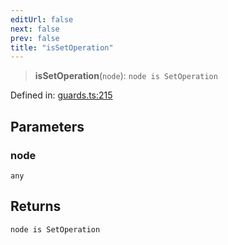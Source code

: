 ```yaml
---
editUrl: false
next: false
prev: false
title: "isSetOperation"
---
```


> **isSetOperation**(`node`): `node is SetOperation`

Defined in: [guards.ts:215](https://github.com/rcs-agents/rcs-lang/blob/89258eb41dbc7637c8bdc8bfc04b38ebfa30409c/packages/ast/src/guards.ts#L215)

## Parameters

### node

`any`

## Returns

`node is SetOperation`
